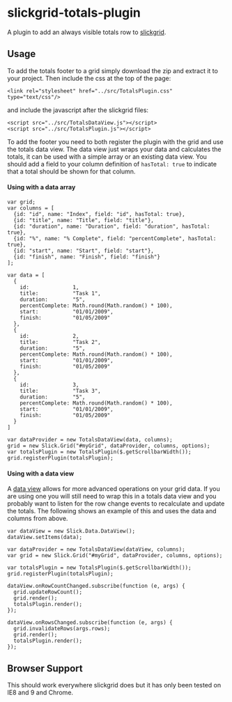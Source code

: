 slickgrid-totals-plugin
=======================
A plugin to add an always visible totals row to [slickgrid][1].

Usage
-----
To add the totals footer to a grid simply download the zip and extract it to your project.
Then include the css at the top of the page:

    <link rel="stylesheet" href="../src/TotalsPlugin.css" type="text/css"/>

and include the javascript after the slickgrid files:

    <script src="../src/TotalsDataView.js"></script>
    <script src="../src/TotalsPlugin.js"></script>

To add the footer you need to both register the plugin with the grid and use the totals data view.  The data view just
wraps your data and calculates the totals, it can be used with a simple array or an existing data view.  You should add
a field to your column definition of `hasTotal: true` to indicate that a total should be shown for that column.

#### Using with a data array

    var grid;
    var columns = [
      {id: "id", name: "Index", field: "id", hasTotal: true},
      {id: "title", name: "Title", field: "title"},
      {id: "duration", name: "Duration", field: "duration", hasTotal: true},
      {id: "%", name: "% Complete", field: "percentComplete", hasTotal: true},
      {id: "start", name: "Start", field: "start"},
      {id: "finish", name: "Finish", field: "finish"}
    ];

    var data = [
      {
        id:              1,
        title:           "Task 1",
        duration:        "5",
        percentComplete: Math.round(Math.random() * 100),
        start:           "01/01/2009",
        finish:          "01/05/2009"
      },
      {
        id:              2,
        title:           "Task 2",
        duration:        "5",
        percentComplete: Math.round(Math.random() * 100),
        start:           "01/01/2009",
        finish:          "01/05/2009"
      },
      {
        id:              3,
        title:           "Task 3",
        duration:        "5",
        percentComplete: Math.round(Math.random() * 100),
        start:           "01/01/2009",
        finish:          "01/05/2009"
      }
    ]

    var dataProvider = new TotalsDataView(data, columns);
    grid = new Slick.Grid("#myGrid", dataProvider, columns, options);
    var totalsPlugin = new TotalsPlugin($.getScrollbarWidth());
    grid.registerPlugin(totalsPlugin);

#### Using with a data view
A [data view][2] allows for more advanced operations on your grid data.  If you are using one you will still need to
wrap this in a totals data view and you probably want to listen for the row change events to recalculate and update the
totals.  The following shows an example of this and uses the data and columns from above.

    var dataView = new Slick.Data.DataView();
    dataView.setItems(data);

    var dataProvider = new TotalsDataView(dataView, columns);
    var grid = new Slick.Grid("#myGrid", dataProvider, columns, options);

    var totalsPlugin = new TotalsPlugin($.getScrollbarWidth());
    grid.registerPlugin(totalsPlugin);

    dataView.onRowCountChanged.subscribe(function (e, args) {
      grid.updateRowCount();
      grid.render();
      totalsPlugin.render();
    });

    dataView.onRowsChanged.subscribe(function (e, args) {
      grid.invalidateRows(args.rows);
      grid.render();
      totalsPlugin.render();
    });

Browser Support
---------------
This should work everywhere slickgrid does but it has only been tested on IE8 and 9 and Chrome.


[1]: https://github.com/mleibman/SlickGrid/
[2]: https://github.com/mleibman/SlickGrid/wiki/DataView